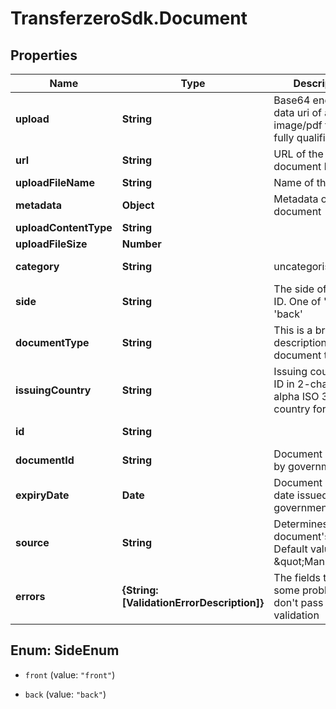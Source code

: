 # TransferzeroSdk.Document

## Properties

Name | Type | Description | Notes
------------ | ------------- | ------------- | -------------
**upload** | **String** | Base64 encoded data uri of an image/pdf file or a fully qualified url | 
**url** | **String** | URL of the document location | [optional] 
**uploadFileName** | **String** | Name of the upload | 
**metadata** | **Object** | Metadata of document | [optional] 
**uploadContentType** | **String** |  | [optional] 
**uploadFileSize** | **Number** |  | [optional] 
**category** | **String** | uncategorised | [optional] [readonly] 
**side** | **String** | The side of the KYC ID. One of &#39;front&#39; or &#39;back&#39; | [optional] [readonly] 
**documentType** | **String** | This is a brief description of the document type | [optional] 
**issuingCountry** | **String** | Issuing country of ID in 2-character alpha ISO 3166-2 country format | [optional] [readonly] 
**id** | **String** |  | [optional] [readonly] 
**documentId** | **String** | Document ID issued by government | [optional] 
**expiryDate** | **Date** | Document expiry date issued by government | [optional] 
**source** | **String** | Determines the document&#39;s source. Default value \&quot;Manual\&quot; | [optional] 
**errors** | **{String: [ValidationErrorDescription]}** | The fields that have some problems and don&#39;t pass validation | [optional] [readonly] 



## Enum: SideEnum


* `front` (value: `"front"`)

* `back` (value: `"back"`)




